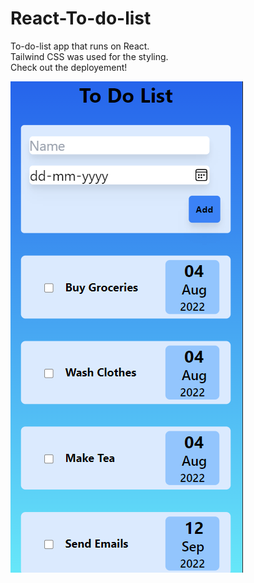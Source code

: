 # React-To-do-list
To-do-list app that runs on React.</br>
Tailwind CSS was used for the styling.</br>
Check out the deployement!</br>

<img src="to do list.png" alt="sample screenshot">
